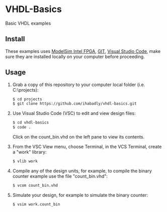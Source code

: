 # VHDL-Basics
Basic VHDL examples

## Install

These examples uses [ModelSim Intel FPGA](http://fpgasoftware.intel.com/?edition=lite), [GIT](https://git-scm.com/download/win), [Visual Studio Code](https://code.visualstudio.com/download), make sure they are installed locally on your computer before proceeding.

## Usage

1. Grab a copy of this repository to your computer local folder (i.e. C:\projects):

    ```sh
    $ cd projects
    $ git clone https://github.com/ihabadly/vhdl-basics.git
    ```
2. Use Visual Studio Code (VSC) to edit and view design files:

    ```sh
    $ cd vhdl-basics
    $ code .
    ```
    Click on the count_bin.vhd on the left pane to view its contents.
    
3. From the VSC View menu, choose Terminal, in the VCS Terminal, create a "work" library:

    ```sh
    $ vlib work
    ```
    
4. Compile any of the design units, for example, to compile the binary counter example use the file "count_bin.vhd":

    ```sh
    $ vcom count_bin.vhd
    ```
    
5. Simulate your design, for example to simulate the binary counter:

    ```sh
    $ vsim work.count_bin
    ```
  
